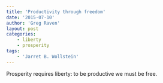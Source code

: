 ```yaml
---
title: 'Productivity through freedom'
date: '2015-07-10'
author: 'Greg Raven'
layout: post
categories:
    - liberty
    - prosperity
tags:
    - 'Jarret B. Wollstein'
---
```


Prosperity requires liberty: to be productive we must be free.